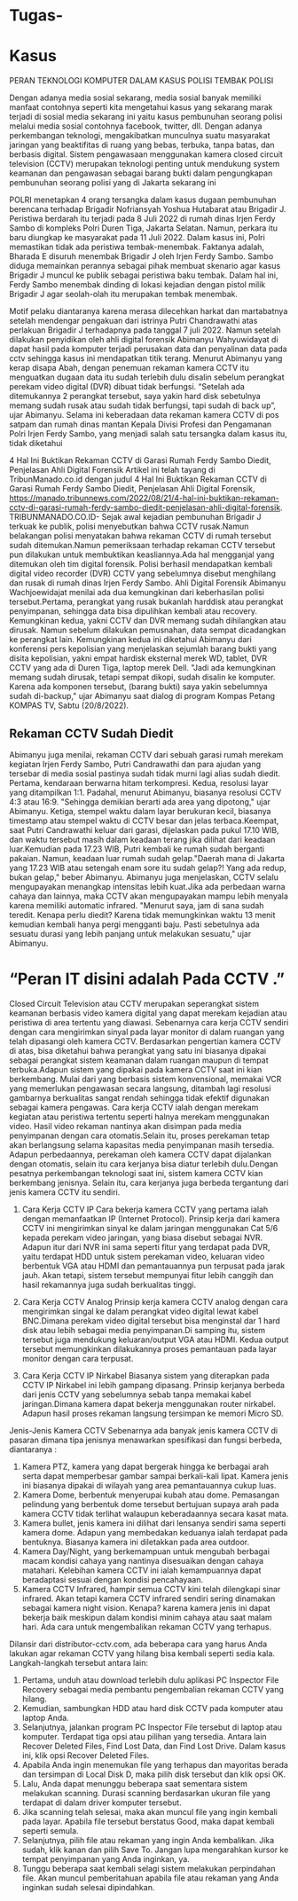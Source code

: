 # Tugas-
# Kasus 

PERAN TEKNOLOGI KOMPUTER DALAM KASUS POLISI TEMBAK POLISI

Dengan adanya media sosial sekarang, media sosial banyak memiliki manfaat contohnya seperti kita mengetahui kasus yang sekarang marak terjadi di sosial media sekarang ini yaitu kasus pembunuhan seorang polisi melalui media sosial contohnya facebook, twitter, dll. Dengan adanya perkembangan teknologi, mengakibatkan munculnya suatu masyarakat jaringan yang beaktifitas di ruang yang bebas, terbuka, tanpa batas, dan berbasis digital. Sistem pengawasaan menggunakan kamera closed circuit television (CCTV) merupakan teknologi penting untuk mendukung system keamanan dan pengawasan sebagai barang bukti dalam pengungkapan pembunuhan seorang polisi yang di Jakarta sekarang ini 

POLRI menetapkan 4 orang tersangka dalam kasus dugaan pembunuhan berencana terhadap Brigadir Nofriansyah Yoshua Hutabarat atau Brigadir J. Peristiwa berdarah itu terjadi pada 8 Juli 2022 di rumah dinas Irjen Ferdy Sambo di kompleks Polri Duren Tiga, Jakarta Selatan. Namun, perkara itu baru diungkap ke masyarakat pada 11 Juli 2022.  Dalam kasus ini, Polri memastikan tidak ada peristiwa tembak-menembak. Faktanya adalah, Bharada E disuruh menembak Brigadir J oleh Irjen Ferdy Sambo. Sambo diduga memainkan perannya sebagai pihak membuat skenario agar kasus Brigadir J muncul ke publik sebagai peristiwa baku tembak. Dalam hal ini, Ferdy Sambo menembak dinding di lokasi kejadian dengan pistol milik Brigadir J agar seolah-olah itu merupakan tembak menembak. 

Motif pelaku diantaranya karena merasa dilecehkan harkat dan martabatnya setelah mendengar pengakuan dari istrinya Putri Chandrawathi atas perlakuan Brigadir J terhadapnya pada tanggal 7 juli 2022.  Namun setelah dilakukan penyidikan oleh ahli digital forensik Abimanyu Wahyuwidayat di dapat hasil pada komputer terjadi perusakan data dan penyalinan data pada cctv sehingga kasus ini mendapatkan titik terang.  Menurut Abimanyu yang kerap disapa Abah, dengan penemuan rekaman kamera CCTV itu menguatkan dugaan data itu sudah terlebih dulu disalin sebelum perangkat perekam video digital (DVR) dibuat tidak berfungsi. “Setelah ada ditemukannya 2 perangkat tersebut, saya yakin hard disk sebetulnya memang sudah rusak atau sudah tidak berfungsi, tapi sudah di back up”, ujar Abimanyu. Selama ini keberadaan data rekaman kamera CCTV di pos satpam dan rumah dinas mantan Kepala Divisi Profesi dan Pengamanan Polri Irjen Ferdy Sambo, yang menjadi salah satu tersangka dalam kasus itu, tidak diketahui


4 Hal Ini Buktikan Rekaman CCTV di Garasi Rumah Ferdy Sambo Diedit, Penjelasan Ahli Digital Forensik
Artikel ini telah tayang di TribunManado.co.id dengan judul 4 Hal Ini Buktikan Rekaman CCTV di Garasi Rumah Ferdy Sambo Diedit, Penjelasan Ahli Digital Forensik, https://manado.tribunnews.com/2022/08/21/4-hal-ini-buktikan-rekaman-cctv-di-garasi-rumah-ferdy-sambo-diedit-penjelasan-ahli-digital-forensik.
TRIBUNMANADO.CO.ID- Sejak awal kejadian pembunuhan Brigadir J terkuak ke publik, polisi menyebutkan bahwa CCTV rusak.Namun belakangan polisi menyatakan bahwa rekaman CCTV di rumah tersebut sudah ditemukan.Namun pemeriksaan terhadap rekaman CCTV tersebut pun dilakukan untuk membuktikan keasliannya.Ada hal mengganjal yang ditemukan oleh tim digital forensik. 
Polisi berhasil mendapatkan kembali digital video recorder (DVR) CCTV yang sebelumnya disebut menghilang dan rusak di rumah dinas Irjen Ferdy Sambo.
Ahli Digital Forensik Abimanyu Wachjoewidajat menilai ada dua kemungkinan dari keberhasilan polisi tersebut.Pertama, perangkat yang rusak bukanlah harddisk atau perangkat penyimpanan, sehingga data bisa dipulihkan kembali atau recovery.
Kemungkinan kedua, yakni CCTV dan DVR memang sudah dihilangkan atau dirusak. Namun sebelum dilakukan pemusnahan, data sempat dicadangkan ke perangkat lain.
Kemungkinan kedua ini diketahui Abimanyu dari konferensi pers kepolisian yang menjelaskan sejumlah barang bukti yang disita kepolisian, yakni empat hardisk eksternal merek WD, tablet, DVR CCTV yang ada di Duren Tiga, laptop merek Dell.
"Jadi ada kemungkinan memang sudah dirusak, tetapi sempat dikopi, sudah disalin ke komputer. Karena ada komponen tersebut, (barang bukti) saya yakin sebelumnya sudah di-backup," ujar Abimanyu saat dialog di program Kompas Petang KOMPAS TV, Sabtu (20/8/2022).


## Rekaman CCTV Sudah Diedit

Abimanyu juga menilai, rekaman CCTV dari sebuah garasi rumah merekam kegiatan Irjen Ferdy Sambo, Putri Candrawathi dan para ajudan yang tersebar di media sosial pastinya sudah tidak murni lagi alias sudah diedit.
Pertama, kendaraan berwarna hitam terkompresi. Kedua, resolusi layar yang ditampilkan 1:1. Padahal, menurut Abimanyu, biasanya resolusi CCTV 4:3 atau 16:9. "Sehingga demikian berarti ada area yang dipotong," ujar Abimanyu.
Ketiga, stempel waktu dalam layar berukuran kecil, biasanya timestamp atau stempel waktu di CCTV besar dan jelas terbaca.Keempat, saat Putri Candrawathi keluar dari garasi, dijelaskan pada pukul 17.10 WIB, dan waktu tersebut masih dalam keadaan terang jika dilihat dari keadaan luar.Kemudian pada 17.23 WIB, Putri kembali ke rumah sudah berganti pakaian. Namun, keadaan luar rumah sudah gelap."Daerah mana di Jakarta yang 17.23 WIB atau setengah enam sore itu sudah gelap?! Yang ada redup, bukan gelap," beber Abimanyu.
Abimanyu juga menjelaskan, CCTV selalu mengupayakan menangkap intensitas lebih kuat.Jika ada perbedaan warna cahaya dan lainnya, maka CCTV akan mengupayakan mampu lebih menyala karena memiliki automatic infrared.
"Menurut saya, jam di sana sudah teredit. Kenapa perlu diedit? Karena tidak memungkinkan waktu 13 menit kemudian kembali hanya pergi mengganti baju. Pasti sebetulnya ada sesuatu durasi yang lebih panjang untuk melakukan sesuatu," ujar Abimanyu.

# “Peran IT disini adalah Pada CCTV  .”
Closed Circuit Television atau CCTV merupakan seperangkat sistem keamanan berbasis video kamera digital yang dapat merekam kejadian atau peristiwa di area tertentu yang diawasi. Sebenarnya cara kerja CCTV sendiri dengan cara mengirimkan sinyal pada layar monitor di dalam ruangan yang telah dipasangi oleh kamera CCTV.
Berdasarkan pengertian kamera CCTV di atas, bisa diketahui bahwa perangkat yang satu ini biasanya dipakai sebagai perangkat sistem keamanan dalam ruangan maupun di tempat terbuka.Adapun sistem yang dipakai pada kamera CCTV saat ini kian berkembang. Mulai dari yang berbasis sistem konvensional, memakai VCR yang memerlukan pengawasan secara langsung, ditambah lagi resolusi gambarnya berkualitas sangat rendah sehingga tidak efektif digunakan sebagai kamera pengawas.
Cara kerja CCTV ialah dengan merekam kegiatan atau peristiwa tertentu seperti halnya merekam menggunakan video. Hasil video rekaman nantinya akan disimpan pada media penyimpanan dengan cara otomatis.Selain itu, proses perekaman tetap akan berlangsung selama kapasitas media penyimpanan masih tersedia.
Adapun perbedaannya, perekaman oleh kamera CCTV dapat dijalankan dengan otomatis, selain itu cara kerjanya bisa diatur terlebih dulu.Dengan pesatnya perkembangan teknologi saat ini, sistem kamera CCTV kian berkembang jenisnya. Selain itu, cara kerjanya juga berbeda tergantung dari jenis kamera CCTV itu sendiri.
1. Cara Kerja CCTV IP
Cara bekerja kamera CCTV yang pertama ialah dengan memanfaatkan IP (Internet Protocol). Prinsip kerja dari kamera CCTV ini mengirimkan sinyal ke dalam jaringan menggunakan Cat 5/6 kepada perekam video jaringan, yang biasa disebut sebagai NVR.
Adapun itur dari NVR ini sama seperti fitur yang terdapat pada DVR, yaitu terdapat HDD untuk sistem perekaman video, keluaran video berbentuk VGA atau HDMI dan pemantauannya  pun terpusat pada jarak jauh. Akan tetapi, sistem tersebut mempunyai fitur lebih canggih dan hasil rekamannya juga sudah berkualitas tinggi.



2. Cara Kerja CCTV Analog
Prinsip kerja kamera CCTV analog dengan cara mengirimkan singal ke dalam perangkat video digital lewat kabel BNC.Dimana perekam video digital tersebut bisa menginstal dar 1 hard disk atau lebih sebagai media penyimpanan.Di samping itu, sistem tersebut juga mendukung  keluaran/output VGA atau HDMI. Kedua output tersebut memungkinkan dilakukannya proses pemantauan pada layar monitor dengan cara terpusat.
3. Cara Kerja CCTV IP Nirkabel
Biasanya sistem yang diterapkan pada CCTV IP Nirkabel ini lebih gampang dipasang. Prinsip kerjanya berbeda dari jenis CCTV yang sebelumnya sebab tanpa memakai kabel jaringan.Dimana kamera dapat bekerja menggunakan router nirkabel. Adapun hasil proses rekaman langsung tersimpan ke memori Micro SD.

Jenis-Jenis Kamera CCTV
Sebenarnya ada banyak jenis kamera CCTV di pasaran dimana tipa jenisnya menawarkan spesifikasi dan fungsi berbeda, diantaranya :
1)	Kamera PTZ, kamera yang dapat bergerak hingga ke berbagai arah serta dapat memperbesar gambar sampai berkali-kali lipat. Kamera jenis ini biasanya dipakai di wilayah yang area pemantauannya cukup luas.
2)	Kamera Dome, berbentuk menyerupai kubah atau dome. Pemasangan pelindung yang berbentuk dome tersebut bertujuan supaya arah pada kamera CCTV tidak terlihat walaupun keberadaannya secara kasat mata.
3)	Kamera bullet, jenis kamera ini dilihat dari lensanya sendiri sama seperti kamera dome. Adapun yang membedakan keduanya ialah terdapat pada bentuknya. Biasanya kamera ini diletakkan pada area outdoor.
4)	Kamera Day/Night, yang berkemampuan untuk mengubah berbagai macam kondisi cahaya yang nantinya disesuaikan dengan cahaya matahari. Kelebihan kamera CCTV ini ialah kemampuannya dapat beradaptasi sesuai dengan kondisi pencahayaan.
5)	Kamera CCTV Infrared, hampir semua CCTV kini telah dilengkapi sinar infrared. Akan tetapi kamera CCTV infrared sendiri sering dinamakan sebagai kamera night vision. Kenapa? karena kamera jenis ini dapat bekerja baik meskipun dalam kondisi minim cahaya atau saat malam hari.
Ada cara untuk mengembalikan rekaman CCTV yang terhapus.

Dilansir dari distributor-cctv.com, ada beberapa cara yang harus Anda lakukan agar rekaman CCTV yang hilang bisa kembali seperti sedia kala. Langkah-langkah tersebut antara lain:
1)	Pertama, unduh atau download terlebih dulu aplikasi PC Inspector File Recovery sebagai media pembantu pengembalian rekaman CCTV yang hilang.
2)	Kemudian, sambungkan HDD atau hard disk CCTV pada komputer atau laptop Anda.
3)	Selanjutnya, jalankan program PC Inspector File tersebut di laptop atau komputer. Terdapat tiga opsi atau pilihan yang tersedia. Antara lain Recover Deleted Files, Find Lost Data, dan Find Lost Drive. Dalam kasus ini, klik opsi Recover Deleted Files.
4)	Apabila Anda ingin menemukan file yang terhapus dan mayoritas berada dan tersimpan di Local Disk D, maka pilih disk tersebut dan klik opsi OK.
5)	 Lalu, Anda dapat menunggu beberapa saat sementara sistem melakukan scanning. Durasi scanning berdasarkan ukuran file yang terdapat di dalam driver komputer tersebut.
6)	Jika scanning telah selesai, maka akan muncul file yang ingin kembali pada layar. Apabila file tersebut berstatus Good, maka dapat kembali seperti semula.
7)	Selanjutnya, pilih file atau rekaman yang ingin Anda kembalikan. Jika sudah, klik kanan dan pilih Save To. Jangan lupa mengarahkan kursor ke tempat penyimpanan yang Anda inginkan, ya.
8)	Tunggu beberapa saat kembali selagi sistem melakukan perpindahan file. Akan muncul pemberitahuan apabila file atau rekaman yang Anda inginkan sudah selesai dipindahkan.



